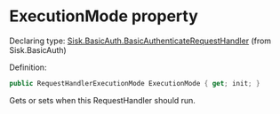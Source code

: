 <!--

Copyrights 2023 Sisk Framework - CypherPotato
Published under MIT license

!!! DO NOT EDIT THIS FILE !!!
This file was generated by a tool in the Sisk package. To edit the information in this documentation,
edit the XML documentation present in the Sisk source code.

-->


# ExecutionMode property

Declaring type: [Sisk.BasicAuth.BasicAuthenticateRequestHandler](/spec/Sisk.BasicAuth.BasicAuthenticateRequestHandler.md) (from Sisk.BasicAuth)


Definition:

```cs
public RequestHandlerExecutionMode ExecutionMode { get; init; }
```

Gets or sets when this RequestHandler should run.

